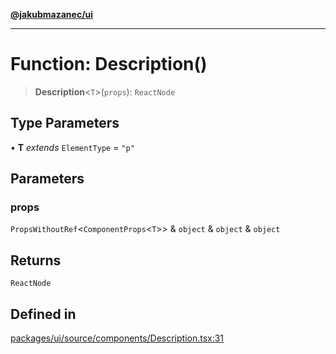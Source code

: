 [**@jakubmazanec/ui**](../README.md)

---

# Function: Description()

> **Description**\<`T`\>(`props`): `ReactNode`

## Type Parameters

• **T** _extends_ `ElementType` = `"p"`

## Parameters

### props

`PropsWithoutRef`\<`ComponentProps`\<`T`\>\> & `object` & `object` & `object`

## Returns

`ReactNode`

## Defined in

[packages/ui/source/components/Description.tsx:31](https://github.com/jakubmazanec/tools/blob/a4967209f10f2b04ade958bd873ac46f1290cee7/packages/ui/source/components/Description.tsx#L31)
